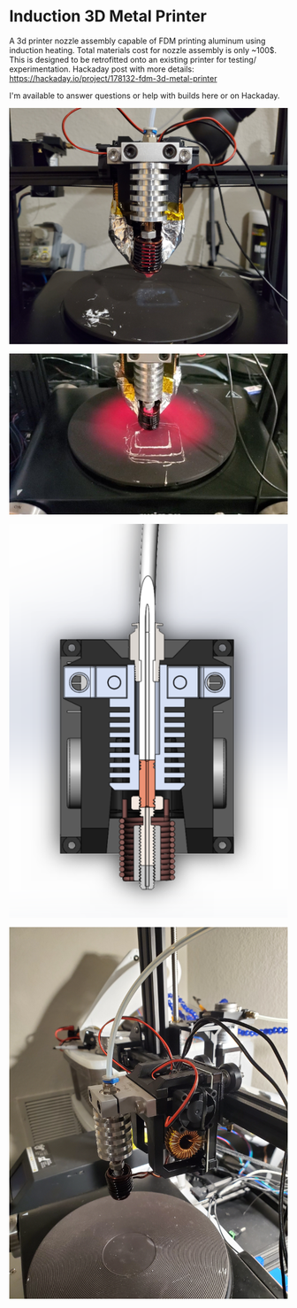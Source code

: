 # Induction 3D Metal Printer
A 3d printer nozzle assembly capable of FDM printing aluminum using induction heating. Total materials cost for nozzle assembly is only ~100$. This is designed to be retrofitted onto an existing printer for testing/ experimentation.
Hackaday post with more details: https://hackaday.io/project/178132-fdm-3d-metal-printer

I'm available to answer questions or help with builds here or on Hackaday. 

![Screenshot](Screenshot3.jpg)

![Screenshot](Screenshot.jpg)

![Screenshot](Screenshot2.PNG)

![Screenshot](Screenshot4.jpg)

